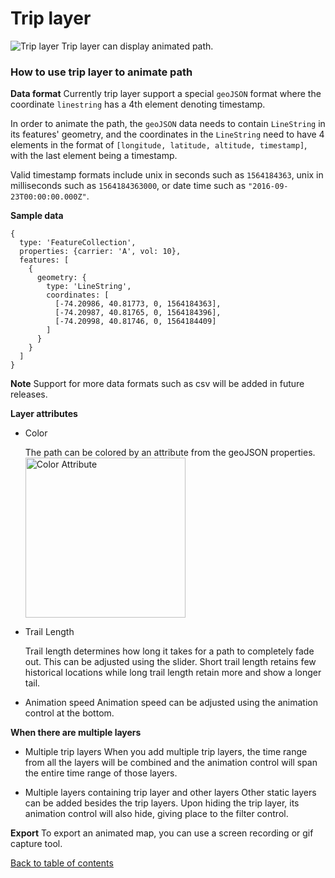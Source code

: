 # Trip layer

![Trip layer](https://d1a3f4spazzrp4.cloudfront.net/kepler.gl/documentation/k-trip.gif 'Grid layer')
Trip layer can display animated path.

### How to use trip layer to animate path

**Data format**
Currently trip layer support a special `geoJSON` format where the coordinate `linestring` has a 4th element denoting timestamp.

In order to animate the path, the `geoJSON` data needs to contain `LineString` in its features' geometry, and the coordinates in the `LineString` need to have 4 elements in the format of  `[longitude, latitude, altitude, timestamp]`, with the last element being a timestamp.

Valid timestamp formats include unix in seconds such as `1564184363`, unix in milliseconds such as `1564184363000`, or date time such as `"2016-09-23T00:00:00.000Z"`.

**Sample data**

```
{
  type: 'FeatureCollection',
  properties: {carrier: 'A', vol: 10},
  features: [
    {
      geometry: {
        type: 'LineString',
        coordinates: [
          [-74.20986, 40.81773, 0, 1564184363],
          [-74.20987, 40.81765, 0, 1564184396],
          [-74.20998, 40.81746, 0, 1564184409]
        ]
      }
    }
  ]
}
```

**Note** Support for more data formats such as csv will be added in future releases.

**Layer attributes**

- Color

  The path can be colored by an attribute from the geoJSON properties.
  <img src="https://d1a3f4spazzrp4.cloudfront.net/kepler.gl/documentation/k-trip-attribute-colors.png" width="256" title="Color Attribute">

* Trail Length

  Trail length determines how long it takes for a path to completely fade out. This can be adjusted using the slider. Short trail length retains few historical locations while long trail length retain more and show a longer tail.

* Animation speed
  Animation speed can be adjusted using the animation control at the bottom.

**When there are multiple layers**

- Multiple trip layers
  When you add multiple trip layers, the time range from all the layers will be combined and the animation control will span the entire time range of those layers.

- Multiple layers containing trip layer and other layers
  Other static layers can be added besides the trip layers. Upon hiding the trip layer, its animation control will also hide, giving place to the filter control.

**Export**
To export an animated map, you can use a screen recording or gif capture tool.

[Back to table of contents](../a-introduction.md)
